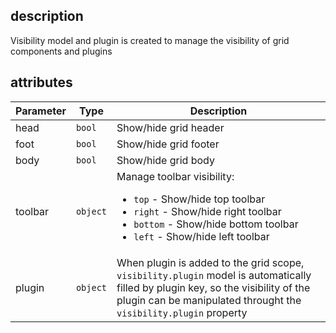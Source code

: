 ## description
Visibility model and plugin is created to manage the visibility of grid components and plugins

## attributes
<table class="attributes">
<thead>
	<tr>
		<th>Parameter</th>
		<th>Type</th>
		<th>Description</th>
	</tr>
</thead>
<tbody>
	<tr>
	  <td>head</td>
	  <td><code>bool</code></td>
	  <td>Show/hide grid header	  
	  </td>
	</tr>	
	<tr>
	  <td>foot</td>
	  <td><code>bool</code></td>
	  <td>Show/hide grid footer	  
	  </td>
	</tr>	
	<tr>
	  <td>body</td>
	  <td><code>bool</code></td>
	  <td>Show/hide grid body	  
	  </td>
	</tr>
	<tr>
	  <td>toolbar</td>
	  <td><code>object</code></td>
	  <td>Manage toolbar visibility:
	  	  <ul>
	  	  	<li><code>top</code> - Show/hide top toolbar</li>
	  	  	<li><code>right</code> - Show/hide right toolbar</li>
	  	  	<li><code>bottom</code> - Show/hide bottom toolbar</li>
	  	  	<li><code>left</code> - Show/hide left toolbar</li>
	  	  </ul>
	  </td>
	</tr>	
	<tr>
	  <td>plugin</td>
	  <td><code>object</code></td>
	  <td>When plugin is added to the grid scope, <code>visibility.plugin</code> model is automatically filled by plugin key, 
	  so the visibility of the plugin can be manipulated throught the <code>visibility.plugin</code> property 	  
	  </td>
	</tr>			
</tbody>
</table>

